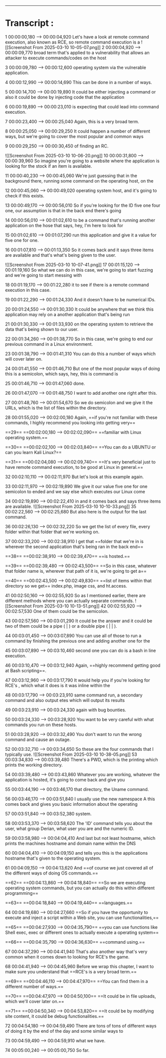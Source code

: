 



---

# Transcript :

1
00:00:00,180 --> 00:00:04,920
Let's have a look at remote command execution, also known as RCE, so remote command execution is a
![[Screenshot From 2025-03-10 10-05-07.png]]
2
00:00:04,920 --> 00:00:09,770
broad term that's applied to a vulnerability that allows an attacker to execute commands/codes on the host

3
00:00:09,780 --> 00:00:12,600
operating system via the vulnerable application.

4
00:00:12,990 --> 00:00:14,690
This can be done in a number of ways.

5
00:00:14,700 --> 00:00:19,890
It could be either injecting a command or also it could be done by injecting code that the application

6
00:00:19,890 --> 00:00:23,010
is expecting that could lead into command execution.

7
00:00:23,400 --> 00:00:25,040
Again, this is a very broad term.

8
00:00:25,050 --> 00:00:29,250
It could happen a number of different ways, but we're going to cover the most popular and common ways

9
00:00:29,250 --> 00:00:30,450
of finding an RC.


![[Screenshot From 2025-03-10 10-06-20.png]]
10
00:00:31,800 --> 00:00:39,960
So imagine you're going to a website where the application is looking for the stock if an item is available.

11
00:00:40,230 --> 00:00:45,060
We're just guessing that in the background there, running some command on the operating host, on the

12
00:00:45,060 --> 00:00:49,020
operating system host, and it's going to check if this exists.

13
00:00:49,170 --> 00:00:56,010
So if you're looking for the ID five one four one, our assumption is that in the back end there's going

14
00:00:56,010 --> 00:01:02,610
to be a command that's running another application on the hose that says, hey, I'm here to look for

15
00:01:02,610 --> 00:01:07,290
run this application and give it a value for five one for one.

16
00:01:07,810 --> 00:01:13,350
So it comes back and it says three items are available and that's what's being given to the user.


![[Screenshot From 2025-03-10 10-07-41.png]]
17
00:01:15,120 --> 00:01:19,160
So what we can do in this case, we're going to start fuzzing and we're going to start messing with

18
00:01:19,170 --> 00:01:22,280
it to see if there is a remote command execution in this case.

19
00:01:22,290 --> 00:01:24,330
And it doesn't have to be numerical IDs.

20
00:01:24,550 --> 00:01:30,330
It could be anywhere that we think this application may rely on a another application that's being run

21
00:01:30,330 --> 00:01:33,930
on the operating system to retrieve the data that's being shown to our user.

22
00:01:34,260 --> 00:01:38,770
So in this case, we're going to end our previous command in a Linux environment.

23
00:01:38,790 --> 00:01:41,310
You can do this a number of ways which will cover later on.

24
00:01:41,550 --> 00:01:46,710
But one of the most popular ways of doing this is a semicolon, which says, hey, this is command is

25
00:01:46,710 --> 00:01:47,060
done.

26
00:01:47,070 --> 00:01:48,750
I want to add another one right after this.

27
00:01:48,760 --> 00:01:54,670
So we do semicolon and we give it the URLs, which is the list of files within the directory.

28
00:01:55,020 --> 00:02:00,180
Again, ==if you're not familiar with these commands, I highly recommend you looking into getting very==

==29==
==00:02:00,180 --> 00:02:02,090==
==familiar with Linux operating system.==

==30==
==00:02:02,100 --> 00:02:03,840==
==You can do a UBUNTU or can you learn Kali Linux?==

==31==
==00:02:04,080 --> 00:02:09,740==
==It's very beneficial just to have remote command execution, to be good at Linux in general.==

32
00:02:10,110 --> 00:02:11,970
But let's look at this example again.

33
00:02:11,970 --> 00:02:19,890
We give it our value five one for one semicolon to ended and we say else which executes our Linux come

34
00:02:19,890 --> 00:02:22,410
in and it comes back and says three items are available.
![[Screenshot From 2025-03-10 10-10-33.png]]
35
00:02:22,560 --> 00:02:25,680
But also here is the output for the last command.

36
00:02:26,130 --> 00:02:32,220
So we get the list of every file, every folder within that folder that we're working on.

37
00:02:33,200 --> 00:02:38,910
I get that ==folder that we're in is wherever the second application that's being ran in the back end==

==38==
==00:02:38,910 --> 00:02:39,470==
==is hosted.==

==39==
==00:02:39,480 --> 00:02:43,500==
==So in this case, whatever that folder name is, wherever that path of it is, we're going to get a==

==40==
==00:02:43,500 --> 00:02:49,830==
==list of items within that directory so we get== index.php, image css, and  ht.access.




41
00:02:50,160 --> 00:02:55,920
So as I mentioned earlier, there are different methods where you can actually separate commands.
![[Screenshot From 2025-03-10 10-13-51.png]]
42
00:02:55,920 --> 00:02:57,530
One of them could be the semicolon.

43
00:02:57,560 --> 00:03:01,290
It could be the answer and it could be two of them could be a pipe ( | ) or a double pipe ( | | ).

44
00:03:01,450 --> 00:03:07,890
You can use all of those to run a command by finishing the previous one and adding another one for the

45
00:03:07,890 --> 00:03:10,460
second one you can do is a bash in line execution.

46
00:03:10,470 --> 00:03:12,940
Again, ==highly recommend getting good at Bash scripting==.

47
00:03:12,960 --> 00:03:17,790
It would help you if you're looking for RCE's , which what it does is it was inline within the

48
00:03:17,790 --> 00:03:23,910
same command run, a secondary command and also output etes which will output its results 
 
49
00:03:23,910 --> 00:03:24,330
again with bug bounties.

50
00:03:24,330 --> 00:03:28,920
You want to be very careful with what commands you run on these hosts.

51
00:03:28,920 --> 00:03:32,490
You don't want to run the wrong command and cause an outage.

52
00:03:32,710 --> 00:03:34,650
So these are the four commands that I typically use.
![[Screenshot From 2025-03-10 10-38-05.png]]
53
00:03:34,830 --> 00:03:39,480
There's a PWD, which is the printing which prints the working directory.

54
00:03:39,480 --> 00:03:43,860
Whatever you are working, whatever the application is hosted, it's going to come back and give you

55
00:03:44,190 --> 00:03:46,170
that directory, the Uname command.

56
00:03:46,170 --> 00:03:51,840
I usually use the new namespace A this comes back and gives you basic information about the operating

57
00:03:51,840 --> 00:03:52,380
system.

58
00:03:53,370 --> 00:03:58,620
The 'ID'  command tells you about the user, what group Derian, what user you are and the numeric ID.

59
00:03:58,980 --> 00:04:04,410
And last but not least hostname, which prints the machines hostname and domain name within the DNS

60
00:04:04,410 --> 00:04:09,150
and tells you this is the applications hostname that's given to the operating system.

61
00:04:09,150 --> 00:04:13,620
And ==of course we just covered all of the different ways of doing OS commands.==

==62==
==00:04:13,860 --> 00:04:18,840==
==So we are executing operating system commands, but you can actually do this within different programming==

==63==
==00:04:18,840 --> 00:04:19,440==
==languages.==

64
00:04:19,680 --> 00:04:27,660
==So if you have the opportunity to execute and inject a script within a Web site, you can use functionalities,==

==65==
==00:04:27,930 --> 00:04:35,790==
==you can use functions like Shell exec, exec or different ones to actually execute a operating system==

==66==
==00:04:35,790 --> 00:04:36,630==
==command using.==

67
00:04:37,290 --> 00:04:41,940
That's also another way that's very common when it comes down to looking for RCE's the game.

68
00:04:41,940 --> 00:04:45,960
Before we wrap this chapter, I want to make sure you understand that ==RCE's is a very broad term.==

==69==
==00:04:46,110 --> 00:04:47,970==
==You can find them in a different number of ways.==

==70==
==00:04:47,970 --> 00:04:50,100==
==It could be in file uploads, which we'll cover later on.==

==71==
==00:04:50,340 --> 00:04:53,820==
==It could be by modifying site content, it could be debug functionalities.==

72
00:04:54,180 --> 00:04:59,490
There are tons of tons of different ways of doing it by the end of the day and some similar ways to

73
00:04:59,490 --> 00:04:59,910
what we have.

74
00:05:00,240 --> 00:05:00,750
So far.